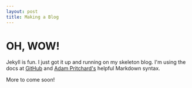 ```yaml
---
layout: post
title: Making a Blog
---
```


OH, WOW!
========

Jekyll is fun. I just got it up and running on my skeleton blog. I'm using the docs at [GitHub](https://help.github.com/articles/using-jekyll-with-pages/) and [Adam Pritchard's](https://github.com/adam-p/markdown-here/wiki/Markdown-Cheatsheet) helpful Markdown syntax.

More to come soon!
